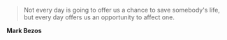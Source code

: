 >Not every day is going to offer us a chance to save somebody's life, but every day offers us an opportunity to affect one.

**Mark Bezos**